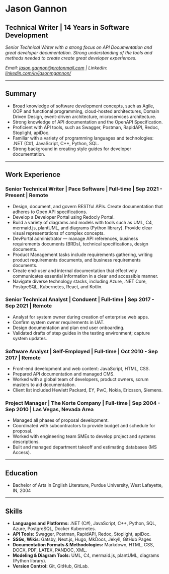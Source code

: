 # Jason Gannon

## Technical Writer | 14 Years in Software Development

_Senior Technical Writer with a strong focus on API Documentation and great developer documentation. Strong understanding of the tools and methods needed to create create great developer experiences._

_Email: [jason.gannon@protonmail.com](mailto:jason.gannon@protonmail.com) | LinkedIn: [linkedin.com/in/jasonmgannon/](https://www.linkedin.com/in/jasonmgannon/)_

---

## Summary

* Broad knowledge of software development concepts, such as Agile, OOP and functional programming, cloud-hosted architectures, Domain Driven Design, event-driven architecture, microservices architecture.
* Strong knowledge of API documentation and the OpenAPI Specification.
* Proficient with API tools, such as Swagger, Postman, RapidAPI, Redoc, Stoplight, apiDoc.
* Familiar with a variety of programming languages and technologies: .NET (C#), JavaScript, C++, Python, SQL.
* Strong background in creating style guides for developer documentation.

---

## Work Experience

### Senior Technical Writer | Pace Software | Full-time | Sep 2021 - Present | Remote
* Design, document, and govern RESTful APIs. Create documentation that adheres to Open API specifications.
* Develop a Developer Portal using Redocly Portal.
* Build a variety of diagrams and models with tools such as UML, C4, mermaid.js, plantUML, and diagrams (Python library). Provide clear visual representations of complex concepts.
* DevPortal administrator — manage API references, business requirements documents (BRDs), technical specifications, design documents.
* Product Management tasks include requirements gathering, writing product requirements documents, and business requirements documents.
* Create end-user and internal documentation that effectively communicates essential information in a clear and accessible manner.
* Navigate diverse technology stacks, including Azure, .NET Core, PostgreSQL, Kubernetes, React, and Kotlin.

### Senior Technical Analyst | Conduent | Full-time | Sep 2017 - Sep 2021 | Remote
* Analyst for system owner during creation of enterprise web apps.
* Confirm system owner requirements in UAT.
* Design documentation and plan end user onboarding.
* Validated drafts of step guides in the testing environment; capture system updates.

### Software Analyst | Self-Employed | Full-time | Oct 2010 - Sep 2017 | Remote
* Front-end development and web content: JavaScript, HTML, CSS.
* Prepared API documentation and managed CMS.
* Worked with a global team of developers, product owners, scrum masters to aid documentation.
* Client list included Hewlett Packard, EY, PwC, Nokia, Ericsson, Siemens.

### Project Manager | The Korte Company | Full-time | Sep 2004 - Sep 2010 | Las Vegas, Nevada Area
* Managed all phases of proposal development.
* Coordinated with subcontractors to provide budget and schedule for proposal.
* Worked with engineering team SMEs to develop project and systems descriptions.
* Built and managed department takeoff and estimating databases (MS Access).

---

## Education

* Bachelor of Arts in English Literature, Purdue University, West Lafayette, IN, 2004

---

## Skills

* **Languages and Platforms:** .NET (C#), JavaScript, C++, Python, SQL, Azure, PostgreSQL, Docker Kubernetes.
* **API Tools:** Swagger, Postman, RapidAPI, Redoc, Stoplight, apiDoc.
* **SSGs, Wikis**: Gatsby, Next.js, Hugo, MkDocs, Jekyll, GitHub Pages
* **Documentation Formats & Methodologies:** Markdown, HTML, CSS, DOCX, PDF, LATEX, PANDOC, XML.
* **Modeling & Diagram Tools:** UML, C4, mermaid.js, plantUML, diagrams (Python library).
* **Version Control:** Git, GitHub, GitLab.
